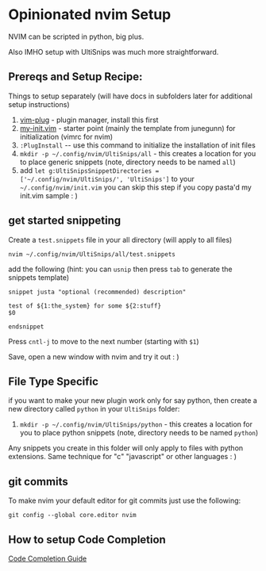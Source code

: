 # Opinionated nvim Setup

NVIM can be scripted in python, big plus.

Also IMHO setup with UltiSnips was much more straightforward.


## Prereqs and Setup Recipe:

Things to setup separately (will have docs in subfolders later for additional setup instructions)

1. [vim-plug](https://github.com/junegunn/vim-plug) - plugin manager, install this first
2. [my-init.vim](my-init.vim) - starter point (mainly the template from junegunn) for initialization (vimrc for nvim)
3. `:PlugInstall` -- use this command to initialize the installation of init files
4. `mkdir -p ~/.config/nvim/UltiSnips/all` - this creates a location for you to place generic snippets (note, directory needs to be named `all`)
5. add `let g:UltiSnipsSnippetDirectories = ['~/.config/nvim/UltiSnips/', 'UltiSnips']` to your `~/.config/nvim/init.vim` you can skip this step if you copy pasta'd my init.vim sample : )


## get started snippeting

Create a `test.snippets` file in your all directory (will apply to all files)

`nvim ~/.config/nvim/UltiSnips/all/test.snippets`

add the following (hint: you can `usnip` then press `tab` to generate the snippets template)

```
snippet justa "optional (recommended) description"

test of ${1:the_system} for some ${2:stuff}
$0

endsnippet

```


Press `cntl-j` to move to the next number (starting with `$1`)

Save, open a new window with nvim and try it out : )


## File Type Specific

if you want to make your new plugin work only for say python, then create a new directory called `python` in your `UltiSnips` folder:

1. `mkdir -p ~/.config/nvim/UltiSnips/python` - this creates a location for you to place python snippets (note, directory needs to be named `python`)

Any snippets you create in this folder will only apply to files with python extensions. Same technique for "c" "javascript" or other languages : )


## git commits

To make nvim your default editor for git commits just use the following: 

`git config --global core.editor nvim`

## How to setup Code Completion


[Code Completion Guide](https://octetz.com/docs/2019/2019-04-24-vim-as-a-go-ide/)
